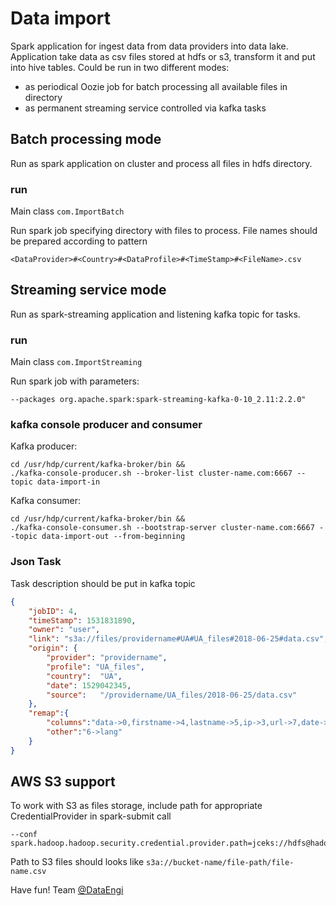 # Data import 

Spark application for ingest data from data providers into data lake.  
Application take data as csv files stored at hdfs or s3, transform it and put into hive tables. 
Could be run in two different modes:
- as periodical Oozie job for batch processing all available files in directory
- as permanent streaming service controlled via kafka tasks
  

## Batch processing mode

Run as spark application on cluster and process all files in hdfs directory.

### run 

Main class `com.ImportBatch`

Run spark job specifying directory with files to process. File names should be prepared according to pattern

````
<DataProvider>#<Country>#<DataProfile>#<TimeStamp>#<FileName>.csv
````


## Streaming service mode

Run as spark-streaming application and listening kafka topic for tasks.

### run 

Main class `com.ImportStreaming`

Run spark job with parameters: 

```
--packages org.apache.spark:spark-streaming-kafka-0-10_2.11:2.2.0"
```


### kafka console producer and consumer

Kafka producer:

```
cd /usr/hdp/current/kafka-broker/bin &&
./kafka-console-producer.sh --broker-list cluster-name.com:6667 --topic data-import-in
```

Kafka consumer:

```
cd /usr/hdp/current/kafka-broker/bin &&
./kafka-console-consumer.sh --bootstrap-server cluster-name.com:6667 --topic data-import-out --from-beginning

``` 

### Json Task

Task description should be put in kafka topic

```json
{
    "jobID": 4,
    "timeStamp": 1531831890,
    "owner": "user",
    "link": "s3a://files/providername#UA#UA_files#2018-06-25#data.csv",
    "origin": {
    	"provider": "providername",
    	"profile": "UA_files",
    	"country":	"UA",
    	"date":	1529042345,
    	"source":	"/providername/UA_files/2018-06-25/data.csv"
    },
    "remap":{
    	"columns":"data->0,firstname->4,lastname->5,ip->3,url->7,date->1",
    	"other":"6->lang"
    }
}
``` 

## AWS S3 support

To work with S3 as files storage, include path for appropriate CredentialProvider in spark-submit call 

```
--conf spark.hadoop.hadoop.security.credential.provider.path=jceks://hdfs@hadoop/user/conf/s3.jceks
```

Path to S3 files should looks like `s3a://bucket-name/file-path/file-name.csv`  


Have fun! Team [@DataEngi](https://github.com/dataengi)